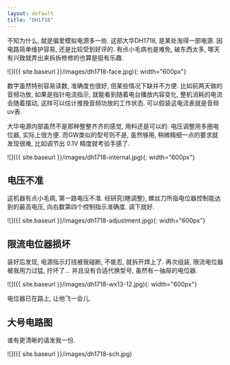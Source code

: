 ```yaml
---
layout: default
title: "DH1718"
---
```


不知为什么, 就是偏爱模拟电源多一些. 这部大华DH1718, 是某处淘得一部电源. 因电路简单维护容易, 还是比较受到好评的. 有点小毛病也是难免, 破东西太多, 哪天有兴致就弄出来拆拆修修的也算是挺有乐趣.

![]({{ site.baseurl }}/images/dh1718-face.jpg){: width="600px"}

数字虽然特别容易读数, 准确度也很好, 但某些情况下缺并不方便. 比如前两天做的音频功放, 如果是指针电流指示, 就能看到随着电台播放内容变化, 整机消耗的电流会随着摆动, 这样可以估计推挽音频功放的工作状态. 可以假装这电流表就是音频uv表.


大华电源内部虽然不是那种整整齐齐的感觉, 用料还是可以的. 电压调整用多圈电位器, 实际上很方便. 而GW类似的型号则不是, 虽然够用, 稍微精细一点的要求就发现很难, 比如调节出 0.1V 精度就考验手感了.

![]({{ site.baseurl }}/images/dh1718-internal.jpg){: width="600px"}

## 电压不准

这机器有点小毛病, 第一路电压不准. 经研究(瞎调整), 螺丝刀所指电位器控制能达到的最高电压, 向右数第四个控制指示准确度. 调下就好.

![]({{ site.baseurl }}/images/dh1718-adjustment.jpg){: width="600px"}



## 限流电位器损坏


装好后发现, 电源指示灯线被我碰断, 不能忍, 就拆开焊上了. 再次组装, 限流电位器被我用力过猛, 拧坏了...  并且没有合适代换型号, 虽然有一抽屉的电位器.

![]({{ site.baseurl }}/images/dh1718-wx13-12.jpg){: width="600px"}

电位器已在路上, 让他飞一会儿.


## 大号电路图

谁有更清晰的请发我一份.


![]({{ site.baseurl }}/images/dh1718-sch.jpg)

